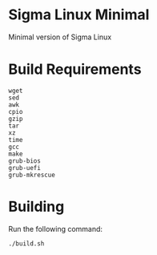 # Sigma Linux Minimal
Minimal version of Sigma Linux

# Build Requirements
```
wget
sed
awk
cpio
gzip
tar
xz
time
gcc
make
grub-bios
grub-uefi
grub-mkrescue
```

# Building
Run the following command:
```
./build.sh
```
